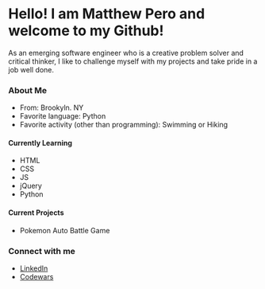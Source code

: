 # Hello! I am Matthew Pero and welcome to my Github!
As an emerging software engineer who is a creative problem solver and critical thinker, 
I like to challenge myself with my projects and take pride in a job well done.
### About Me
- From: Brookyln. NY
- Favorite language: Python
- Favorite activity (other than programming): Swimming or Hiking
#### Currently Learning
- HTML
- CSS
- JS
- jQuery
- Python
#### Current Projects
- Pokemon Auto Battle Game
 
### Connect with me
- [LinkedIn](https://www.linkedin.com/in/matthew-pero22/)
- [Codewars](https://www.codewars.com/users/m4ttper0)
